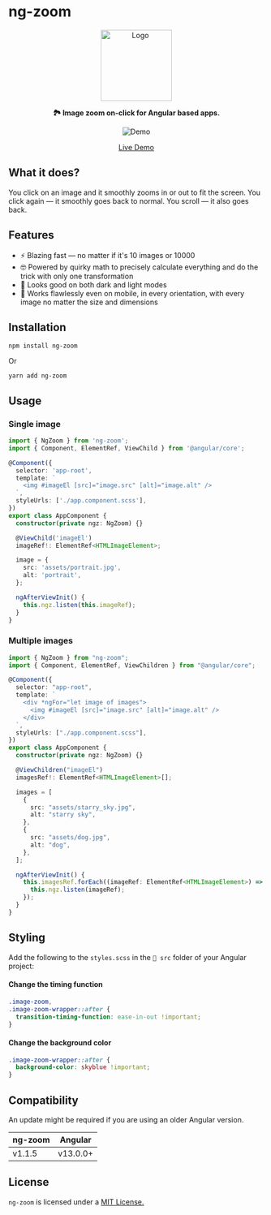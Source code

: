 # ng-zoom

<p align="center">
<img src="https://raw.githubusercontent.com/carlos-dubon/ng-zoom/main/.github/readme/logo.svg" alt="Logo" width="140" height="140"></img>
</p>

<p align="center">
<strong>🏞 Image zoom on-click for Angular based apps.</strong>
</p>

<p align="center">
<img src="https://raw.githubusercontent.com/carlos-dubon/ng-zoom/main/.github/readme/demo.gif" alt="Demo"></img>
</p>

<p align="center">
<a href="https://ng-zoom.netlify.app/">Live Demo</a>
</p>

## What it does?

You click on an image and it smoothly zooms in or out to fit the screen. You click again — it smoothly goes back to normal. You scroll — it also goes back.

## Features

- ⚡️ Blazing fast — no matter if it's 10 images or 10000
- 🤓 Powered by quirky math to precisely calculate everything and do the trick with only one transformation
- 🦋 Looks good on both dark and light modes
- 🗿 Works flawlessly even on mobile, in every orientation, with every image no matter the size and dimensions

## Installation

```Text
npm install ng-zoom
```

Or

```Text
yarn add ng-zoom
```

## Usage

### Single image

```TypeScript
import { NgZoom } from 'ng-zoom';
import { Component, ElementRef, ViewChild } from '@angular/core';

@Component({
  selector: 'app-root',
  template: `
    <img #imageEl [src]="image.src" [alt]="image.alt" />
  `,
  styleUrls: ['./app.component.scss'],
})
export class AppComponent {
  constructor(private ngz: NgZoom) {}

  @ViewChild('imageEl')
  imageRef!: ElementRef<HTMLImageElement>;

  image = {
    src: 'assets/portrait.jpg',
    alt: 'portrait',
  };

  ngAfterViewInit() {
    this.ngz.listen(this.imageRef);
  }
}
```

### Multiple images

```TypeScript
import { NgZoom } from "ng-zoom";
import { Component, ElementRef, ViewChildren } from "@angular/core";

@Component({
  selector: "app-root",
  template: `
    <div *ngFor="let image of images">
      <img #imageEl [src]="image.src" [alt]="image.alt" />
    </div>
  `,
  styleUrls: ["./app.component.scss"],
})
export class AppComponent {
  constructor(private ngz: NgZoom) {}

  @ViewChildren("imageEl")
  imagesRef!: ElementRef<HTMLImageElement>[];

  images = [
    {
      src: "assets/starry_sky.jpg",
      alt: "starry sky",
    },
    {
      src: "assets/dog.jpg",
      alt: "dog",
    },
  ];

  ngAfterViewInit() {
    this.imagesRef.forEach((imageRef: ElementRef<HTMLImageElement>) => {
      this.ngz.listen(imageRef);
    });
  }
}
```

## Styling

Add the following to the `styles.scss` in the `📂 src` folder of your Angular project:

#### Change the timing function

```css
.image-zoom,
.image-zoom-wrapper::after {
  transition-timing-function: ease-in-out !important;
}
```

#### Change the background color

```css
.image-zoom-wrapper::after {
  background-color: skyblue !important;
}
```

## Compatibility

An update might be required if you are using an older Angular version.

| ng-zoom | Angular  |
| ------- | -------- |
| v1.1.5  | v13.0.0+ |

## License

`ng-zoom` is licensed under a [MIT License.](https://github.com/carlos-dubon/ng-zoom/blob/main/LICENSE)
